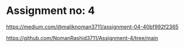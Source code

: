 # Assignment no: 4

https://medium.com/@maliknoman3711/assignment-04-40bf992f2365

https://github.com/NomanRashid3711/Assignment-4/tree/main
